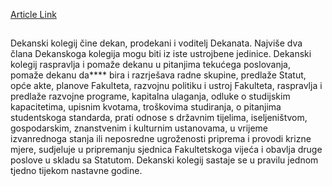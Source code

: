 [Article Link](https://www.fhs.hr/dekanat/dekanski_kolegij)

## 
Dekanski kolegij čine dekan, prodekani i voditelj Dekanata.
Najviše dva člana Dekanskoga kolegija mogu biti iz iste ustrojbene jedinice.
Dekanski kolegij raspravlja i pomaže dekanu u pitanjima tekućega poslovanja, pomaže dekanu da**** bira i razrješava radne skupine, predlaže Statut, opće akte, planove Fakulteta, razvojnu politiku i ustroj Fakulteta, raspravlja i predlaže razvojne programe, kapitalna ulaganja, odluke o studijskim kapacitetima, upisnim kvotama, troškovima studiranja, o pitanjima studentskoga standarda, prati odnose s državnim tijelima, iseljeništvom, gospodarskim, znanstvenim i kulturnim ustanovama, u vrijeme izvanrednoga stanja ili neposredne ugroženosti priprema i provodi krizne mjere, sudjeluje u pripremanju sjednica Fakultetskoga vijeća i obavlja druge poslove u skladu sa Statutom.
Dekanski kolegij sastaje se u pravilu jednom tjedno tijekom nastavne godine.
  

